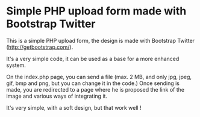 Simple PHP upload form made with Bootstrap Twitter
==================================================

This is a simple PHP upload form, the design is made with Bootstrap Twitter (http://getbootstrap.com/).

It's a very simple code, it can be used as a base for a more enhanced system.

On the index.php page, you can send a file (max. 2 MB, and only jpg, jpeg, gif, bmp and png, but you can change it in the code.) Once sending is made, you are redirected to a page where he is proposed the link of the image and various ways of integrating it.

It's very simple, with a soft design, but that work well !



